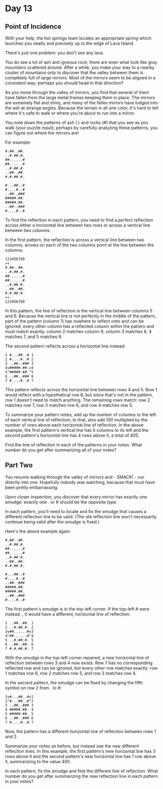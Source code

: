 # Day 13

## Point of Incidence

With your help, the hot springs team locates an appropriate spring which launches you neatly and precisely up to the 
edge of Lava Island.

There's just one problem: you don't see any lava.

You do see a lot of ash and igneous rock; there are even what look like gray mountains scattered around. After a while, 
you make your way to a nearby cluster of mountains only to discover that the valley between them is completely full of 
large mirrors. Most of the mirrors seem to be aligned in a consistent way; perhaps you should head in that direction?

As you move through the valley of mirrors, you find that several of them have fallen from the large metal frames keeping 
them in place. The mirrors are extremely flat and shiny, and many of the fallen mirrors have lodged into the ash at 
strange angles. Because the terrain is all one color, it's hard to tell where it's safe to walk or where you're about to
run into a mirror.

You note down the patterns of ash (.) and rocks (#) that you see as you walk (your puzzle input); perhaps by carefully
analyzing these patterns, you can figure out where the mirrors are!

For example:

```
#.##..##.
..#.##.#.
##......#
##......#
..#.##.#.
..##..##.
#.#.##.#.

#...##..#
#....#..#
..##..###
#####.##.
#####.##.
..##..###
#....#..#
```

To find the reflection in each pattern, you need to find a perfect reflection across either a horizontal line between 
two rows or across a vertical line between two columns.

In the first pattern, the reflection is across a vertical line between two columns; arrows on each of the two columns
point at the line between the columns:

```
123456789
><   
#.##..##.
..#.##.#.
##......#
##......#
..#.##.#.
..##..##.
#.#.##.#.
><   
123456789
```

In this pattern, the line of reflection is the vertical line between columns 5 and 6. Because the vertical line is not 
perfectly in the middle of the pattern, part of the pattern (column 1) has nowhere to reflect onto and can be ignored; 
every other column has a reflected column within the pattern and must match exactly: column 2 matches column 9, column
3 matches 8, 4 matches 7, and 5 matches 6.

The second pattern reflects across a horizontal line instead:

```
1 #...##..# 1
2 #....#..# 2
3 ..##..### 3
4v#####.##.v4
5^#####.##.^5
6 ..##..### 6
7 #....#..# 7
```

This pattern reflects across the horizontal line between rows 4 and 5. Row 1 would reflect with a hypothetical row 8, 
but since that's not in the pattern, row 1 doesn't need to match anything. The remaining rows match: row 2 matches row 
7, row 3 matches row 6, and row 4 matches row 5.

To summarize your pattern notes, add up the number of columns to the left of each vertical line of reflection; to that,
also add 100 multiplied by the number of rows above each horizontal line of reflection. In the above example, the first
pattern's vertical line has 5 columns to its left and the second pattern's horizontal line has 4 rows above it, a total 
of 405.

Find the line of reflection in each of the patterns in your notes. What number do you get after summarizing all of your
notes?

## Part Two

You resume walking through the valley of mirrors and - SMACK! - run directly into one. Hopefully nobody was watching,
because that must have been pretty embarrassing.

Upon closer inspection, you discover that every mirror has exactly one smudge: exactly one . or # should be the opposite 
type.

In each pattern, you'll need to locate and fix the smudge that causes a different reflection line to be valid. (The old 
reflection line won't necessarily continue being valid after the smudge is fixed.)

Here's the above example again:

```
#.##..##.
..#.##.#.
##......#
##......#
..#.##.#.
..##..##.
#.#.##.#.

#...##..#
#....#..#
..##..###
#####.##.
#####.##.
..##..###
#....#..#
```

The first pattern's smudge is in the top-left corner. If the top-left # were instead ., it would have a different, 
horizontal line of reflection:

```
1 ..##..##. 1
2 ..#.##.#. 2
3v##......#v3
4^##......#^4
5 ..#.##.#. 5
6 ..##..##. 6
7 #.#.##.#. 7
```

With the smudge in the top-left corner repaired, a new horizontal line of reflection between rows 3 and 4 now exists. 
Row 7 has no corresponding reflected row and can be ignored, but every other row matches exactly: row 1 matches row 6,
row 2 matches row 5, and row 3 matches row 4.

In the second pattern, the smudge can be fixed by changing the fifth symbol on row 2 from . to #:

```
1v#...##..#v1
2^#...##..#^2
3 ..##..### 3
4 #####.##. 4
5 #####.##. 5
6 ..##..### 6
7 #....#..# 7
```

Now, the pattern has a different horizontal line of reflection between rows 1 and 2.

Summarize your notes as before, but instead use the new different reflection lines. In this example, the first pattern's 
new horizontal line has 3 rows above it and the second pattern's new horizontal line has 1 row above it, summarizing to
the value 400.

In each pattern, fix the smudge and find the different line of reflection. What number do you get after summarizing the
new reflection line in each pattern in your notes?